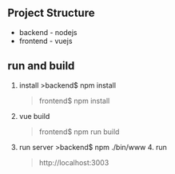 ## Project Structure
* backend - nodejs
* frontend - vuejs

## run and build
  1. install
    >backend$ npm install
		>frontend$ npm install
  2. vue build
	  >frontend$ npm run build
  3. run server
    >backend$ npm ./bin/www
	4. run
		>http://localhost:3003
	

